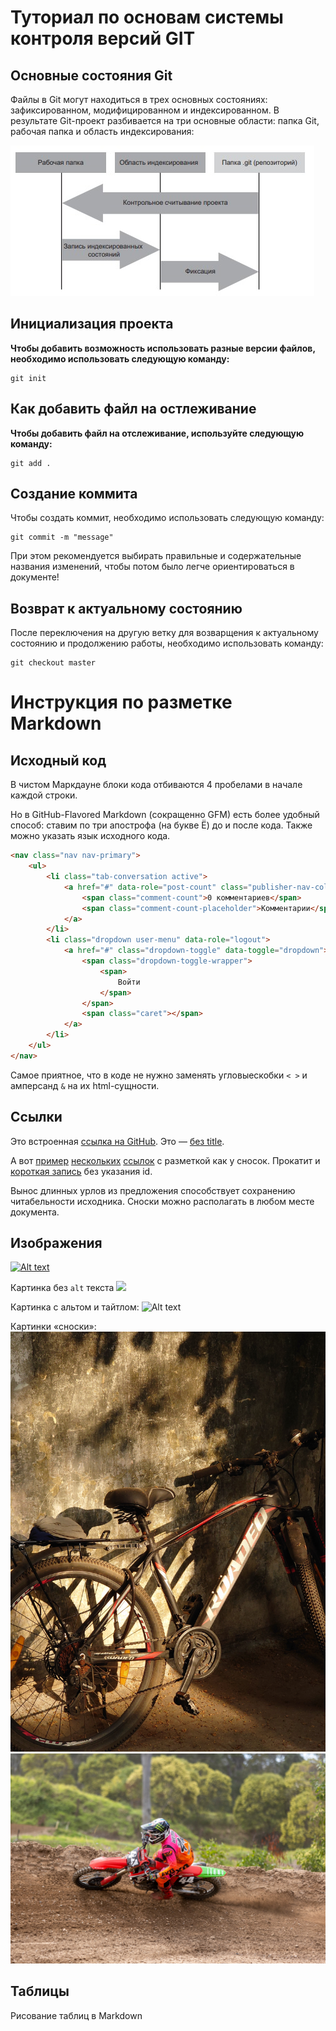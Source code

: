 # Туториал по основам системы контроля версий GIT

## Основные состояния Git
 Файлы в Git могут находиться в трех основных состояниях: зафиксированном, модифицированном и индексированном.
 В результате Git-проект разбивается на три основные области: папка Git, рабочая папка и область индексирования:
 
 ![Рабочая папка, область индексирования и папка Git](/Picture_1.jpg)

## Инициализация проекта
**Чтобы добавить возможность использовать разные версии файлов, необходимо использовать следующую команду:**

```fix
git init 
```

## Как добавить файл на остлеживание
**Чтобы добавить файл на отслеживание, используйте следующую команду:**

```
git add .
```

## Создание коммита
Чтобы создать коммит, необходимо использовать следующую команду:

```
git commit -m "message"
```
При этом рекомендуется выбирать правильные и содержательные названия изменений, чтобы потом было легче ориентироваться в документе!

## Возврат к актуальному состоянию
После переключения на другую ветку для возварщения к актуальному состоянию и продолжению работы, необходимо использовать команду:

```fix
git checkout master
```

# Инструкция по разметке Markdown

## Исходный код

В чистом Маркдауне блоки кода отбиваются 4 пробелами в начале каждой строки.

Но в GitHub-Flavored Markdown (сокращенно GFM) есть более удобный способ: ставим по три апострофа (на букве Ё) до и после кода. Также можно указать язык исходного кода.

```html
<nav class="nav nav-primary">
    <ul>
        <li class="tab-conversation active">
            <a href="#" data-role="post-count" class="publisher-nav-color" data-nav="conversation">
                <span class="comment-count">0 комментариев</span>
                <span class="comment-count-placeholder">Комментарии</span>
            </a>
        </li>
        <li class="dropdown user-menu" data-role="logout">
            <a href="#" class="dropdown-toggle" data-toggle="dropdown">
                <span class="dropdown-toggle-wrapper">
                    <span>
                        Войти
                    </span>
                </span>
                <span class="caret"></span>
            </a>
        </li>
    </ul>
</nav>
```
Самое приятное, что в коде не нужно заменять угловыескобки `< >` и амперсанд `&` на их html-сущности.
 

## Ссылки

Это встроенная [ссылка на GitHub](https://github.com/). Это — [без title](http://example.com/link).

А вот [пример][1] [нескольких][2] [ссылок][id] с
разметкой как у сносок. Прокатит и [короткая запись][]
без указания id.

[1]: https://ru.wikipedia.org/wiki/%D0%9F%D1%80%D0%B8%D0%BC%D0%B5%D1%80 "Optional Title Here"
[2]: https://ru.wiktionary.org/wiki/%D0%BD%D0%B5%D1%81%D0%BA%D0%BE%D0%BB%D1%8C%D0%BA%D0%BE
[id]: https://ru.wikipedia.org/wiki/%D0%A1%D1%81%D1%8B%D0%BB%D0%BA%D0%B0_(%D0%BF%D1%80%D0%BE%D0%B3%D1%80%D0%B0%D0%BC%D0%BC%D0%B8%D1%80%D0%BE%D0%B2%D0%B0%D0%BD%D0%B8%D0%B5) (Optional Title Here)
[короткая запись]: https://ru.wikipedia.org/wiki/%D0%9F%D0%B8%D0%BF%D0%B8%D0%BD_%D0%9A%D0%BE%D1%80%D0%BE%D1%82%D0%BA%D0%B8%D0%B9

Вынос длинных урлов из предложения способствует
сохранению читабельности исходника. Сноски можно
располагать в любом месте документа.

## Изображения

[![Alt text](https://images.unsplash.com/photo-1517649763962-0c623066013b?ixlib=rb-4.0.3ixid=M3wxMjA3fDB8MHxwaG90by1wYWdlfHx8fGVufDB8fHx8fA%3D%3D&auto=format&fit=crop&w=870&q=80)](https://unsplash.com/t/athletics)

Картинка без `alt` текста
![](https://images.unsplash.com/photo-1684674096773-1fd8d14677b2?ixlib=rb-4.0.3&ixid=M3wxMjA3fDB8MHxwaG90by1wYWdlfHx8fGVufDB8fHx8fA%3D%3D&auto=format&fit=crop&w=1964&q=80)

Картинка с альтом и тайтлом:
![Alt text](https://images.unsplash.com/photo-1685073129693-ae1c07169e07?ixlib=rb-4.0.3&ixid=M3wxMjA3fDB8MHxwaG90by1wYWdlfHx8fGVufDB8fHx8fA%3D%3D&auto=format&fit=crop&w=1322&q=80 "Китай-город")

Картинки «сноски»:
![Картинка1][image1]
![Картинка2][image2]

[image1]: bike1.png
[image2]: bike2.png


## Таблицы

Рисование таблиц в Markdown
